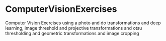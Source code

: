 # ComputerVisionExercises
Computer Vision Exercises using a photo and do transformations and deep learning, image threshold and projective transformations and otsu thresholding and geometric transformations and image cropping
